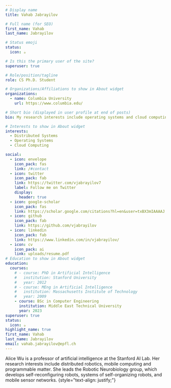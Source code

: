 ```yaml
---
# Display name
title: Vahab Jabrayilov

# Full name (for SEO)
first_name: Vahab
last_name: Jabrayilov

# Status emoji
status:
  icon: ☕️

# Is this the primary user of the site?
superuser: true

# Role/position/tagline
role: CS Ph.D. Student

# Organizations/Affiliations to show in About widget
organizations:
  - name: Columbia University
    url: https://www.columbia.edu/

# Short bio (displayed in user profile at end of posts)
bio: My research interests include operating systems and cloud computing.

# Interests to show in About widget
interests:
  - Distributed Systems
  - Operating Systems
  - Cloud Computing

social:
  - icon: envelope
    icon_pack: fas
    link: /#contact
  - icon: twitter
    icon_pack: fab
    link: https://twitter.com/vjabrayilov7
    label: Follow me on Twitter
    display:
      header: true
  - icon: google-scholar
    icon_pack: fas
    link: https://scholar.google.com/citations?hl=en&user=txBX3mIAAAAJ
  - icon: github
    icon_pack: fab
    link: https://github.com/vjabrayilov
  - icon: linkedin
    icon_pack: fab
    link: https://www.linkedin.com/in/vjabrayilov/
  - icon: cv
    icon_pack: ai
    link: uploads/resume.pdf
# Education to show in About widget
education:
  courses:
    # - course: PhD in Artificial Intelligence
    #   institution: Stanford University
    #   year: 2012
    # - course: MEng in Artificial Intelligence
    #   institution: Massachusetts Institute of Technology
    #   year: 2009
    - course: BSc in Computer Engineering
      institution: Middle East Technical University
      year: 2023
superuser: true
status:
  icon: ☕️
highlight_name: true
first_name: Vahab
last_name: Jabrayilov
email: vahab.jabrayilov@epfl.ch
---
```


Alice Wu is a professor of artificial intelligence at the Stanford AI Lab. Her research interests include distributed robotics, mobile computing and programmable matter. She leads the Robotic Neurobiology group, which develops self-reconfiguring robots, systems of self-organizing robots, and mobile sensor networks.
{style="text-align: justify;"}
